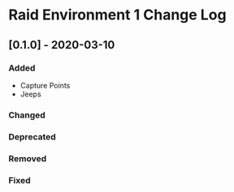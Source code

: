 # Raid Environment 1 Change Log

## [0.1.0] - 2020-03-10

### Added

- Capture Points
- Jeeps

### Changed

### Deprecated

### Removed

### Fixed 
